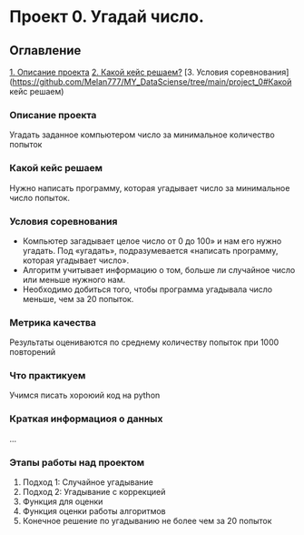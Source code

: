 # Проект 0. Угадай число.

## Оглавление
[1. Описание проекта](https://github.com/Melan777/MY_DataSciense/blob/main/project_0/README.md#%D0%BE%D0%BF%D0%B8%D1%81%D0%B0%D0%BD%D0%B8%D0%B5-%D0%BF%D1%80%D0%BE%D0%B5%D0%BA%D1%82%D0%B0)
[2. Какой кейс решаем?](https://github.com/Melan777/MY_DataSciense/tree/main/project_0#%D0%BA%D0%B0%D0%BA%D0%BE%D0%B9-%D0%BA%D0%B5%D0%B9%D1%81-%D1%80%D0%B5%D1%88%D0%B0%D0%B5%D0%BC)
[3. Условия соревнования](https://github.com/Melan777/MY_DataSciense/tree/main/project_0#Какой кейс решаем)

### Описание проекта
Угадать заданное компьютером число за минимальное количество попыток

### Какой кейс решаем
Нужно написать программу, которая угадывает число за минимальное число попыток.

### Условия соревнования
- Компьютер загадывает целое число от 0 до 100» и нам его нужно угадать. Под «угадать», подразумевается «написать nporpaмму, которая угадывает число».
- Алгоритм учитывает информацию о том, больше ли случайное число или меньше нужного нам.
- Необходимо добиться того, чтобы программа угадывала число меньше, чем за 20 попыток.

### Метрика качества
Результаты оцениваются по среднему количеству попыток при 1000 повторений

### Что практикуем
Учимся писать хороюий код на python

### Краткая информациоя о данных
...

### Этапы работы над проектом
1. Подход 1: Случайное угадывание
2. Подход 2: Угадывание с коррекцией
3. Функция для оценки
4. Функция оценки работы алгоритмов
5. Конечное решение по угадыванию не более чем за 20 попыток
